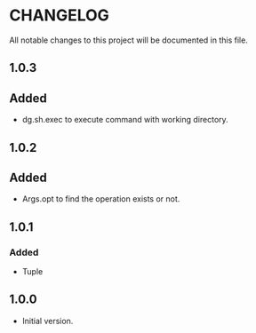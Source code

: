 # CHANGELOG

All notable changes to this project will be documented in this file.

## 1.0.3

## Added

- dg.sh.exec to execute command with working directory.

## 1.0.2

## Added

- Args.opt to find the operation exists or not.

## 1.0.1

### Added

- Tuple


## 1.0.0

- Initial version.
